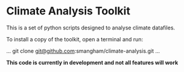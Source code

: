 # Climate Analysis Toolkit

This is a set of python scripts designed to analyse climate datafiles.

To install a copy of the toolkit, open a terminal and run:

...
git clone git@github.com:smangham/climate-analysis.git
...

**This code is currently in development and not all features will work**

